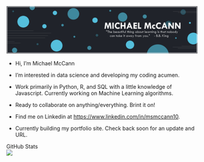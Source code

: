 ![](https://github.com/msmccann10/msmccann10/blob/main/banner.png)
- Hi, I’m Michael McCann
- I’m interested in data science and developing my coding acumen.
- Work primarily in Python, R, and SQL with a little knowledge of Javascript. Currently working on Machine Learning algorithms.
- Ready to collaborate on anything/everything. Brint it on!

- Find me on Linkedin at https://www.linkedin.com/in/msmccann10.
- Currently building my portfolio site. Check back soon for an update and URL.


GitHub Stats<br>
<img src="https://github-readme-streak-stats.herokuapp.com/?user=msmccann10&theme=react"/>
<!---
msmccann10/msmccann10 is a ✨ special ✨ repository because its `README.md` (this file) appears on your GitHub profile.
You can click the Preview link to take a look at your changes.
--->
